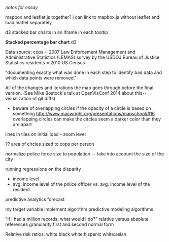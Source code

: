 *notes for essay*

mapbox and leaflet.js together?
i can link to mapbox.js without leaflet and load leaflet separately 

d3 stacked bar charts in an iframe in each tooltip


**Stacked percentage bar chart**
d3

Data source:
cops = 2007 Law Enforcement Management and Administrative Statistics (LEMAS) survey by the USDOJ Bureau of Justice Statistics
residents = 2010 US Census

"documenting exactly what was done in each step to identify bad data and which data points were removed."

All of the changes and iterations the map goes through before the final version. (See Mike Bostock's talk at OpenVisConf 2014 about this--visualization of git diffs)


- beware of overlapping circles if the opacity of a circle 
is based on something 
http://www.macwright.org/presentations/mapschool/#16
overlapping circles can make the circles seem a darker color than they are apart

lines in tiles on initial load - zoom level

?? area of circles sized to cops per person

normalize police force size to population
 -- take into account the size of the city

 running regressions on the disparity
 - income level
 - avg. income level of the police officer vs.
 avg. income level of the resident

 predictive analytics
 forecast

 my target variable
 implement algorithm
 predictive modeling algorithms


 "if I had a million records, what would I do?"
 relative versus absolute references
 granularity
 first and second normal form

Relative risk ratios:
white:black 
white:hispanic
white:asian
 

